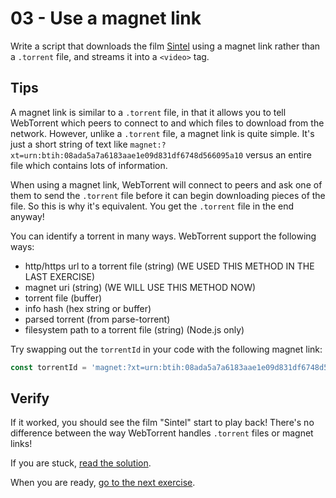 # 03 - Use a magnet link

Write a script that downloads the film [Sintel](https://webtorrent.io/torrents/sintel.torrent) using a magnet link rather than a `.torrent` file, and streams it into a `<video>` tag.

## Tips

A magnet link is similar to a `.torrent` file, in that it allows you to tell WebTorrent which peers to connect to and which files to download from the network. However, unlike a `.torrent` file, a magnet link is quite simple. It's just a short string of text like `magnet:?xt=urn:btih:08ada5a7a6183aae1e09d831df6748d566095a10` versus an entire file which contains lots of information.

When using a magnet link, WebTorrent will connect to peers and ask one of them to send the `.torrent` file before it can begin downloading pieces of the file. So this is why it's equivalent. You get the `.torrent` file in the end anyway!

You can identify a torrent in many ways. WebTorrent support the following ways:

- http/https url to a torrent file (string) (WE USED THIS METHOD IN THE LAST EXERCISE)
- magnet uri (string) (WE WILL USE THIS METHOD NOW)
- torrent file (buffer)
- info hash (hex string or buffer)
- parsed torrent (from parse-torrent)
- filesystem path to a torrent file (string) (Node.js only)

Try swapping out the `torrentId` in your code with the following magnet link:

```js
const torrentId = 'magnet:?xt=urn:btih:08ada5a7a6183aae1e09d831df6748d566095a10&dn=Sintel&ws=https%3A%2F%2Fwebtorrent.io%2Ftorrents%2F&xs=https%3A%2F%2Fwebtorrent.io%2Ftorrents%2Fsintel.torrent'
```

## Verify

If it worked, you should see the film "Sintel" start to play back! There's no difference between the way WebTorrent handles `.torrent` files or magnet links!

If you are stuck, [read the solution](https://codepen.io/ferossity/pen/VwvOJob?editors=1010).

When you are ready, [go to the next exercise](04.md).
